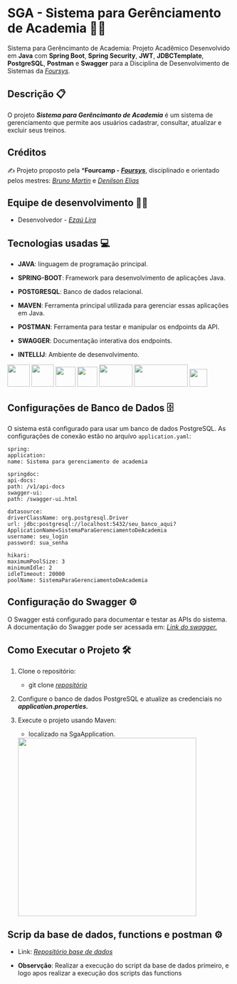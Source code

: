 # SGA - Sistema para Gerênciamento de Academia 🏋️‍♀️

Sistema para Gerêncimanto de Academia: Projeto Acadêmico Desenvolvido em **Java** com **Spring Boot**, **Spring Security**, **JWT**, **JDBCTemplate**, **PostgreSQL**, **Postman** e **Swagger** para a Disciplina de Desenvolvimento de Sistemas da *[Foursys](https://br.linkedin.com/company/foursys)*.

## Descrição 📋
O projeto ***Sistema para Gerêncimanto de Academia*** é um sistema de gerenciamento que permite aos usuários cadastrar, consultar, atualizar e excluir seus treinos.

## Créditos


✍ Projeto proposto pela ***Fourcamp - *[Foursys](https://br.linkedin.com/company/foursys)***, disciplinado e orientado pelos mestres: *[Bruno Martin](https://www.linkedin.com/in/brunoermacora/)* e *[Denilson Elias](https://www.linkedin.com/in/denilsonbitit/)*

## Equipe de desenvolvimento 👨‍💻
- Desenvolvedor - *[Ezaú Lira](https://www.linkedin.com/in/ezaulira/)*


## Tecnologias usadas 💻

- **JAVA**: linguagem de programação principal.


- **SPRING-BOOT**: Framework para desenvolvimento de aplicações Java.


- **POSTGRESQL**: Banco de dados relacional.


- **MAVEN**: Ferramenta principal utilizada para gerenciar essas aplicações em Java.


- **POSTMAN**: Ferramenta para testar e manipular os endpoints da API.


- **SWAGGER**: Documentação interativa dos endpoints.


- **INTELLIJ**: Ambiente de desenvolvimento.


<a href="https://www.oracle.com/java/technologies/downloads/#jdk22-windows"><img src="https://cdn.jsdelivr.net/gh/devicons/devicon/icons/java/java-original-wordmark.svg" width="50" height="50" /></a>
<a href="https://spring.io/projects/spring-boot"><img src="https://github.com/user-attachments/assets/2b843542-1437-44f2-b2f2-f33bae03b342" width="50" height="50" /></a>
<a href="https://www.postgresql.org/download/"><img src="https://github.com/user-attachments/assets/92f810dd-7297-4a86-b25f-3905fd976892" width="45" height="45" /></a>
<a href="https://maven.apache.org/download.cgi"><img src="https://github.com/user-attachments/assets/20c281e0-7784-46c2-b9c3-827979aa3391" width="45" height="45" /></a>
<a href="https://www.postman.com/downloads/"><img src="https://github.com/user-attachments/assets/3ead52df-8744-47a6-b932-e50ef1f86400" width="75" height="50" /></a>
<a href="https://swagger.io/tools/swagger-ui/"><img src="https://github.com/user-attachments/assets/d1358131-cdcc-4812-a72d-27426ef48bc6" width="120" height="50" /></a>
<a href="https://www.jetbrains.com/idea/download/"><img src="https://github.com/user-attachments/assets/7949db83-7fcb-4611-ba0e-ec37a4af28e3" width="40" height="40" /></a>



## Configurações de Banco de Dados 🗄️
O sistema está configurado para usar um banco de dados PostgreSQL. As configurações de conexão estão no arquivo `application.yaml`:

```properties
spring:
application:
name: Sistema para gerenciamento de academia

springdoc:
api-docs:
path: /v1/api-docs
swagger-ui:
path: /swagger-ui.html

datasource:
driverClassName: org.postgresql.Driver
url: jdbc:postgresql://localhost:5432/seu_banco_aqui?ApplicationName=SistemaParaGerenciamentoDeAcademia
username: seu_login
password: sua_senha

hikari:
maximumPoolSize: 3
minimumIdle: 2
idleTimeout: 20000
poolName: SistemaParaGerenciamentoDeAcademia

````
## Configuração do Swagger ⚙️
O Swagger está configurado para documentar e testar as APIs do sistema. A documentação do Swagger pode ser acessada em: *[Link do swagger.](http://localhost:27031/swagger-ui.html)*

## Como Executar o Projeto 🛠
1. Clone o repositório:
    - git clone *[repositório](https://github.com/EzauLira/Sistema-para-gerenciamento-de-academia2.git)*


2. Configure o banco de dados PostgreSQL e atualize as credenciais no ***application.properties.***


3. Execute o projeto usando Maven:
    - localizado na SgaApplication.
   <div align="">
   <img src="https://github.com/user-attachments/assets/b74a8277-febe-4249-a2be-e428e5fc8946" height="400" />
   </div>

## Scrip da base de dados, functions e postman ⚙️

- Link: *[Repositório base de dados](https://github.com/EzauLira/Sistema-para-academia-sql-postman.git)*

- **Observção**: Realizar a execução do script da base de dados primeiro, e logo apos realizar a execução dos scripts das functions
